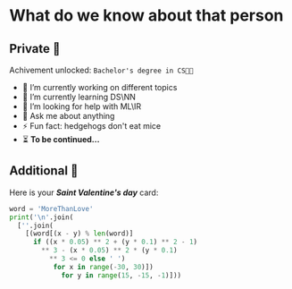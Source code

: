# What do we know about that person
## Private 🤑
Achivement unlocked: `Bachelor's degree in CS👨‍🔬`
<!-- Don't know what to do with it yet -->
- 🔭 I’m currently working on different topics
- 🌱 I’m currently learning DS\NN
- 🤔 I’m looking for help with ML\IR
- 💬 Ask me about anything
- ⚡ Fun fact: hedgehogs don't eat mice
- ⏳ **To be continued...**
## Additional 💌
Here is your ***Saint Valentine's day*** card:
```python
word = 'MoreThanLove'
print('\n'.join(
  [''.join(
    [(word[(x - y) % len(word)]
      if ((x * 0.05) ** 2 + (y * 0.1) ** 2 - 1)
        ** 3 - (x * 0.05) ** 2 * (y * 0.1)
          ** 3 <= 0 else ' ')
           for x in range(-30, 30)])
             for y in range(15, -15, -1)]))
```
